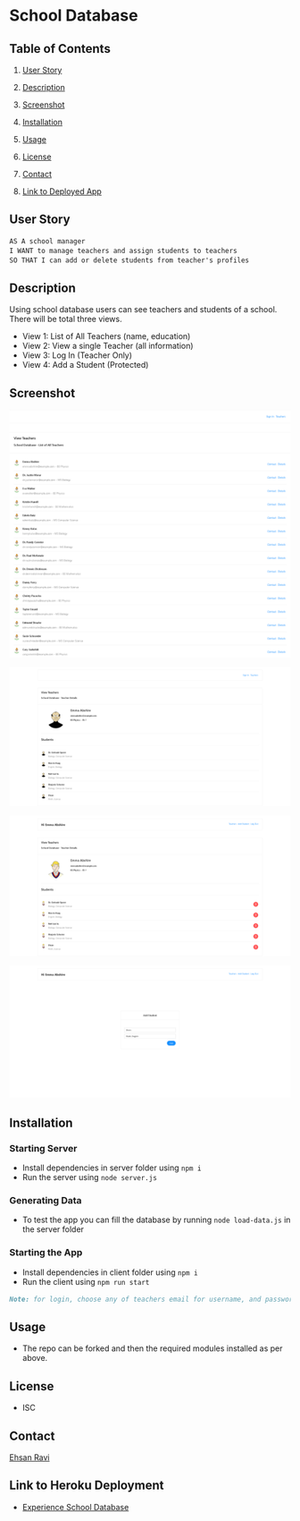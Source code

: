 # School Database



## Table of Contents

1. [User Story](#userStory)

1. [Description](#description)

1. [Screenshot](#screenshot)

1. [Installation](#installation)

1. [Usage](#usage)

1. [License](#license)

1. [Contact](#contact)

1. [Link to Deployed App](#sample)

## <a id="userStory"></a>User Story

```md
AS A school manager
I WANT to manage teachers and assign students to teachers
SO THAT I can add or delete students from teacher's profiles
```

## <a id="description"></a>Description

Using school database users can see teachers and students of a school. There will be total three views.

- View 1: List of All Teachers (name, education)
- View 2: View a single Teacher (all information)
- View 3: Log In (Teacher Only)
- View 4: Add a Student (Protected)

## <a id="screenshot"></a>Screenshot

![Screenshot of Main Page](/client/src/images/mainPage.png)

![Screenshot of App](/client/src/images/teacherPage.png)

![Screenshot of App](/client/src/images/studentPage.png)

![Screenshot of App](/client/src/images/addStudent.png)


## <a id="installation"></a>Installation

### Starting Server

- Install dependencies in server folder using `npm i`
- Run the server using `node server.js`

### Generating Data

- To test the app you can fill the database by running `node load-data.js` in the server folder

### Starting the App
- Install dependencies in client folder using `npm i`
- Run the client using `npm run start`

```md
Note: for login, choose any of teachers email for username, and password is:'test'
```


## <a id="usage"></a>Usage

- The repo can be forked and then the required modules installed as per above. 

## <a id="license"></a>License

- ISC

## <a id="contact"></a>Contact


  [Ehsan Ravi](https://github.com/ekhosr)


## <a id="sample"></a>Link to Heroku Deployment

- [Experience School Database](https://ehsan-school-database.herokuapp.com/)
